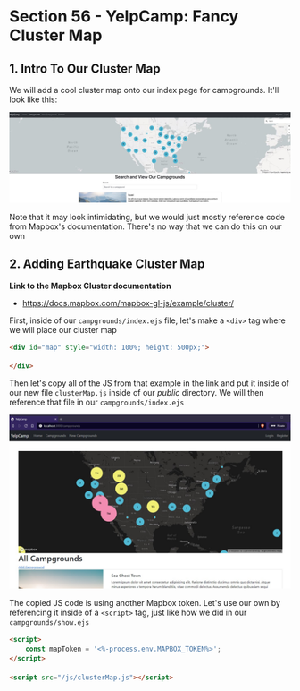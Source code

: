# Section 56 - YelpCamp: Fancy Cluster Map

## 1. Intro To Our Cluster Map

We will add a cool cluster map onto our index page for campgrounds. It'll look like this:

![img1](https://github.com/Brian-E-Nguyen/Web-Dev-Bootcamp-2020/blob/56-YelpCamp-Cluster-Map/56-YelpCamp-Cluster-Map/img-for-notes/img1.jpg?raw=true)

Note that it may look intimidating, but we would just mostly reference code from Mapbox's documentation. There's no way that we can do this on our own

## 2. Adding Earthquake Cluster Map

**Link to the Mapbox Cluster documentation**

- https://docs.mapbox.com/mapbox-gl-js/example/cluster/

First, inside of our `campgrounds/index.ejs` file, let's make a `<div>` tag where we will place our cluster map

```html
<div id="map" style="width: 100%; height: 500px;">
    
</div>
```

Then let's copy all of the JS from that example in the link and put it inside of our new file `clusterMap.js` inside of our _public_ directory. We will then reference that file in our `campgrounds/index.ejs`

![img2](https://github.com/Brian-E-Nguyen/Web-Dev-Bootcamp-2020/blob/56-YelpCamp-Cluster-Map/56-YelpCamp-Cluster-Map/img-for-notes/img2.jpg?raw=true)

The copied JS code is using another Mapbox token. Let's use our own by referencing it inside of a `<script>` tag, just like how we did in our `campgrounds/show.ejs`

```html
<script>
    const mapToken = '<%-process.env.MAPBOX_TOKEN%>';
</script>

<script src="/js/clusterMap.js"></script>
```
